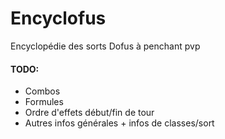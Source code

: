 # Encyclofus
Encyclopédie des sorts Dofus à penchant pvp

#### TODO:  
- Combos
- Formules
- Ordre d'effets début/fin de tour
- Autres infos générales + infos de classes/sort
